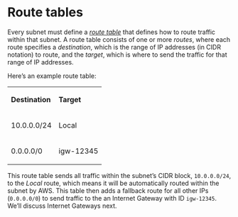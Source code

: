 # Route tables

Every subnet must define a _[route table](https://docs.aws.amazon.com/vpc/latest/userguide/VPC_Route_Tables.html)_ that
defines how to route traffic within that subnet. A route table consists of one or more _routes_, where each route
specifies a _destination_, which is the range of IP addresses (in CIDR notation) to route, and the _target_, which is
where to send the traffic for that range of IP addresses.

Here’s an example route table:

<table>
<colgroup>
<col />
<col />
</colgroup>
<tbody>
<tr className="odd">
<td><p><b>Destination</b></p></td>
<td><p><b>Target</b></p></td>
</tr>
<tr className="even">
<td><p>10.0.0.0/24</p></td>
<td><p>Local</p></td>
</tr>
<tr className="odd">
<td><p>0.0.0.0/0</p></td>
<td><p>igw-12345</p></td>
</tr>
</tbody>
</table>

This route table sends all traffic within the subnet’s CIDR block, `10.0.0.0/24`, to the _Local_ route, which means it
will be automatically routed within the subnet by AWS. This table then adds a fallback route for all other IPs
(`0.0.0.0/0`) to send traffic to the an Internet Gateway with ID `igw-12345`. We’ll discuss Internet Gateways next.


<!-- ##DOCS-SOURCER-START
{"sourcePlugin":"local-copier","hash":"d8ec27c10689e15775980056dfec5918"}
##DOCS-SOURCER-END -->
